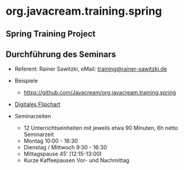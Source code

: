 # org.javacream.training.spring

## Spring Training Project


## Durchführung des Seminars
* Referent: Rainer Sawitzki, eMail: training@rainer-sawitzki.de

* Beispiele
  * https://github.com/Javacream/org.javacream.training.spring

* [Digitales Flipchart](https://docs.google.com/presentation/d/1DjRJPPZwpb2O5tMAGapbQJE4LKndWqd1xM-zdZ4owq4/edit?usp=sharing)
  
* Seminarzeiten
  * 12 Unterrichtseinheiten mit jeweils etwa 90 Minuten, 6h netto Seminarzeit
  * Montag 10:00 - 16:30
  * Dienstag / Mittwoch 9:30 - 16:30
  * Mittagspause 45’ (12:15-13:00)
  * Kurze Kaffeepausen Vor- und Nachmittag
   
